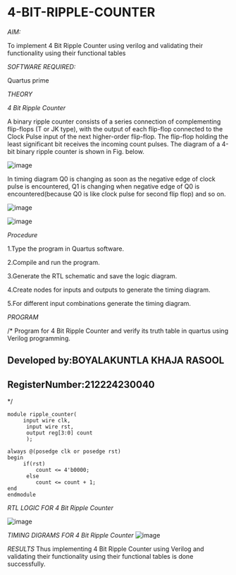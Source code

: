 # 4-BIT-RIPPLE-COUNTER

*AIM:*

To implement  4 Bit Ripple Counter using verilog and validating their functionality using their functional tables

*SOFTWARE REQUIRED:*

Quartus prime

*THEORY*

*4 Bit Ripple Counter*

A binary ripple counter consists of a series connection of complementing flip-flops (T or JK type), with the output of each flip-flop connected to the Clock Pulse input of the next higher-order flip-flop. The flip-flop holding the least significant bit receives the incoming count pulses. The diagram of a 4-bit binary ripple counter is shown in Fig. below.

![image](https://github.com/naavaneetha/4-BIT-RIPPLE-COUNTER/assets/154305477/cb4b74d4-31ab-4359-95d0-d22e67daba13)

In timing diagram Q0 is changing as soon as the negative edge of clock pulse is encountered, Q1 is changing when negative edge of Q0 is encountered(because Q0 is like clock pulse for second flip flop) and so on.

![image](https://github.com/naavaneetha/4-BIT-RIPPLE-COUNTER/assets/154305477/a573a7d6-014e-4e54-93e6-e2ac9530960b)

![image](https://github.com/naavaneetha/4-BIT-RIPPLE-COUNTER/assets/154305477/85e1958a-2fc1-49bb-9a9f-d58ccbf3663c)

*Procedure*

  1.Type the program in Quartus software.
  
  2.Compile and run the program.
  
  3.Generate the RTL schematic and save the logic diagram.
  
  4.Create nodes for inputs and outputs to generate the timing diagram.
  
  5.For different input combinations generate the timing diagram.

*PROGRAM*

/* Program for 4 Bit Ripple Counter and verify its truth table in quartus using Verilog programming.

## Developed by:BOYALAKUNTLA KHAJA RASOOL
 
## RegisterNumber:212224230040
*/
```
module ripple_counter(
     input wire clk,
	  input wire rst,
	  output reg[3:0] count
	  );
	  
always @(posedge clk or posedge rst)
begin
     if(rst)
	     count <= 4'b0000;
	  else 
	     count <= count + 1;
end 
endmodule 
```

*RTL LOGIC FOR 4 Bit Ripple Counter*

![image](https://github.com/user-attachments/assets/6f442d0a-ce58-4704-81fc-df7f4a1e9291)


*TIMING DIGRAMS FOR 4 Bit Ripple Counter*
![image](https://github.com/user-attachments/assets/c389fd2e-75e2-41a6-8a5c-6a3b19245843)


*RESULTS*
 Thus implementing 4 Bit Ripple Counter using Verilog and validating their functionality using their functional tables is done successfully.
